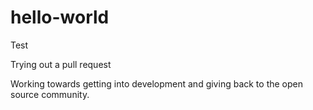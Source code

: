 # hello-world

Test

Trying out a pull request

Working towards getting into development and giving back to the open source community.
